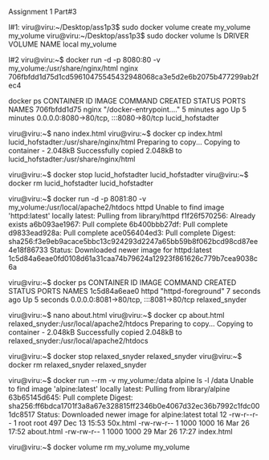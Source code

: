 Assignment 1
Part#3

I#1:
viru@viru:~/Desktop/ass1p3$ sudo docker volume create my_volume
my_volume
viru@viru:~/Desktop/ass1p3$ sudo docker volume ls
DRIVER    VOLUME NAME
local     my_volume

I#2
viru@viru:~$ docker run -d -p 8080:80 -v my_volume:/usr/share/nginx/html nginx
706fbfdd1d75d1cd59610475545432948068ca3e5d2e6b2075b477299ab2fec4

 docker ps
CONTAINER ID   IMAGE     COMMAND                  CREATED         STATUS         PORTS                                   NAMES
706fbfdd1d75   nginx     "/docker-entrypoint.…"   5 minutes ago   Up 5 minutes   0.0.0.0:8080->80/tcp, :::8080->80/tcp   lucid_hofstadter


viru@viru:~$ nano index.html
viru@viru:~$ docker cp index.html lucid_hofstadter:/usr/share/nginx/html
Preparing to copy...
Copying to container - 2.048kB
Successfully copied 2.048kB to lucid_hofstadter:/usr/share/nginx/html


viru@viru:~$ docker stop lucid_hofstadter
lucid_hofstadter
viru@viru:~$ docker rm lucid_hofstadter
lucid_hofstadter


viru@viru:~$ docker run -d -p 8081:80 -v my_volume:/usr/local/apache2/htdocs httpd
Unable to find image 'httpd:latest' locally
latest: Pulling from library/httpd
f1f26f570256: Already exists
a6b093ae1967: Pull complete
6b400bbb27df: Pull complete
d9833ead928a: Pull complete
ace056404ed3: Pull complete
Digest: sha256:f3e9eb9acace5bbc13c924293d2247a65bb59b8f062bcd98cd87ee4e18f86733
Status: Downloaded newer image for httpd:latest
1c5d84a6eae0fd0108d61a31caa74b79624a12923f861626c779b7cea9038c6a

viru@viru:~$ docker ps
CONTAINER ID   IMAGE     COMMAND              CREATED         STATUS         PORTS                                   NAMES
1c5d84a6eae0   httpd     "httpd-foreground"   7 seconds ago   Up 5 seconds   0.0.0.0:8081->80/tcp, :::8081->80/tcp   relaxed_snyder

viru@viru:~$ nano about.html
viru@viru:~$ docker cp about.html relaxed_snyder:/usr/local/apache2/htdocs
Preparing to copy...
Copying to container - 2.048kB
Successfully copied 2.048kB to relaxed_snyder:/usr/local/apache2/htdocs


viru@viru:~$ docker stop relaxed_snyder
relaxed_snyder
viru@viru:~$ docker rm relaxed_snyder
relaxed_snyder


viru@viru:~$ docker run --rm -v my_volume:/data alpine ls -l /data
Unable to find image 'alpine:latest' locally
latest: Pulling from library/alpine
63b65145d645: Pull complete
Digest: sha256:ff6bdca1701f3a8a67e328815ff2346b0e4067d32ec36b7992c1fdc001dc8517
Status: Downloaded newer image for alpine:latest
total 12
-rw-r--r--    1 root     root           497 Dec 13 15:53 50x.html
-rw-rw-r--    1 1000     1000            16 Mar 26 17:52 about.html
-rw-rw-r--    1 1000     1000            29 Mar 26 17:27 index.html


viru@viru:~$ docker volume rm my_volume
my_volume
